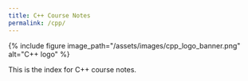 ```yaml
---
title: C++ Course Notes
permalink: /cpp/
---
```


{% include figure image_path="/assets/images/cpp_logo_banner.png" alt="C++ logo" %}

This is the index for C++ course notes.